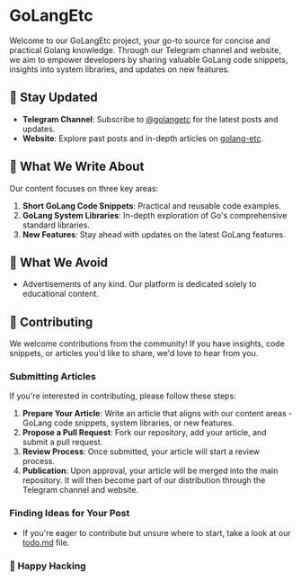 # GoLangEtc

Welcome to our GoLangEtc project, your go-to source for concise and practical
Golang knowledge. Through our Telegram channel and website, we aim to empower
developers by sharing valuable GoLang code snippets, insights into system
libraries, and updates on new features.

## 📢 Stay Updated

- **Telegram Channel**: Subscribe to [@golangetc](https://t.me/golangetc) for the
  latest posts and updates.
- **Website**: Explore past posts and in-depth articles on
  [golang-etc](http://golang-etc.madpixels.io).

## 📘 What We Write About

Our content focuses on three key areas:

1. **Short GoLang Code Snippets**: Practical and reusable code examples.
2. **GoLang System Libraries**: In-depth exploration of Go's comprehensive
   standard libraries.
3. **New Features**: Stay ahead with updates on the latest GoLang features.

## 🚫 What We Avoid

- Advertisements of any kind. Our platform is dedicated solely to educational
  content.

## 🤝 Contributing

We welcome contributions from the community! If you have insights, code
snippets, or articles you'd like to share, we'd love to hear from you.

### Submitting Articles

If you're interested in contributing, please follow these steps:

1. **Prepare Your Article**: Write an article that aligns with our content
   areas - GoLang code snippets, system libraries, or new features.
2. **Propose a Pull Request**: Fork our repository, add your article,
   and submit a pull request.
3. **Review Process**: Once submitted, your article will start a review process.
4. **Publication**: Upon approval, your article will be merged into the main
   repository. It will then become part of our distribution through the Telegram
   channel and website.

### Finding Ideas for Your Post

- If you're eager to contribute but unsure where to start, take a look at our
  [todo.md](https://github.com/Mad-Pixels/golang-etc-content/blob/main/TODO.md) file.

### 💙 Happy Hacking
